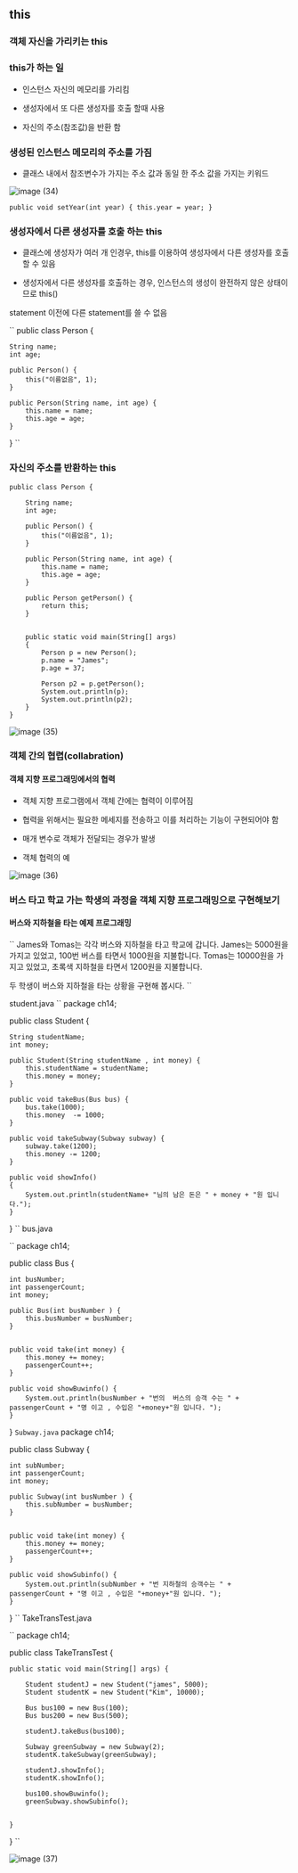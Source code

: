 ## this
### 객체 자신을 가리키는 this

### this가 하는 일

- 인스턴스 자신의 메모리를 가리킴

- 생성자에서 또 다른 생성자를 호출 할때 사용

- 자신의 주소(참조값)을 반환 함


### 생성된 인스턴스 메모리의 주소를 가짐

- 클래스 내에서 참조변수가 가지는 주소 값과 동일 한 주소 값을 가지는 키워드

![image (34)](https://user-images.githubusercontent.com/105026909/191509026-f1dce235-9537-48b0-a262-434ff130df73.png)

`
public void setYear(int year)
{
    this.year = year;
}
`
### 생성자에서 다른 생성자를 호출 하는 this

- 클래스에 생성자가 여러 개 인경우, this를 이용하여 생성자에서 다른 생성자를 호출할 수 있음

- 생성자에서 다른 생성자를 호출하는 경우, 인스턴스의 생성이 완전하지 않은 상태이므로 this()

statement 이전에 다른 statement를 쓸 수 없음

``
public class Person {

	String name;
	int age;

	public Person() {
		this("이름없음", 1);
	}

	public Person(String name, int age) {
		this.name = name;
		this.age = age;
	}
}
``

### 자신의 주소를 반환하는 this

```
public class Person {

	String name;
	int age;

	public Person() {
		this("이름없음", 1);
	}

	public Person(String name, int age) {
		this.name = name;
		this.age = age;
	}

	public Person getPerson() {
		return this;
	}


	public static void main(String[] args)
	{
		Person p = new Person();
		p.name = "James";
		p.age = 37;

		Person p2 = p.getPerson();
		System.out.println(p);
		System.out.println(p2);
	}
}
```
![image (35)](https://user-images.githubusercontent.com/105026909/191509288-4d5e79de-7e7b-4aca-af62-30406e274345.png)


### 객체 간의 협렵(collabration)

#### 객체 지향 프로그래밍에서의 협력

- 객체 지향 프로그램에서 객체 간에는 협력이 이루어짐

- 협력을 위해서는 필요한 메세지를 전송하고 이를 처리하는 기능이 구현되어야 함

- 매개 변수로 객체가 전달되는 경우가 발생

- 객체 협력의 예

![image (36)](https://user-images.githubusercontent.com/105026909/191509405-420c21d4-fbd2-4085-9892-f46fee3600c6.png)

### 버스 타고 학교 가는 학생의 과정을 객체 지향 프로그래밍으로 구현해보기

#### 버스와 지하철을 타는 예제 프로그래밍
``
James와 Tomas는 각각 버스와 지하철을 타고 학교에 갑니다.
James는 5000원을 가지고 있었고, 100번 버스를 타면서 1000원을 지불합니다.
Tomas는 10000원을 가지고 있었고, 초록색 지하철을 타면서 1200원을 지불합니다.

두 학생이 버스와 지하철을 타는 상황을 구현해 봅시다.
``

student.java
``
package ch14;

public class Student {

	String studentName;
	int money;

	public Student(String studentName , int money) {
		this.studentName = studentName;
		this.money = money;
	}

	public void takeBus(Bus bus) {
		bus.take(1000);
		this.money  -= 1000;
	}

	public void takeSubway(Subway subway) {
		subway.take(1200);
		this.money -= 1200;
	}

	public void showInfo()
	{
		System.out.println(studentName+ "님의 남은 돈은 " + money + "원 입니다.");
	}
}
``
bus.java

``
package ch14;

public class Bus {

	int busNumber;
	int passengerCount;
	int money;

	public Bus(int busNumber ) {
		this.busNumber = busNumber;
	}


	public void take(int money) {
		this.money += money;
		passengerCount++;
	}

	public void showBuwinfo() {
		System.out.println(busNumber + "번의  버스의 승객 수는 " + passengerCount + "명 이고 , 수입은 "+money+"원 입니다. ");
	}
}
``
Subway.java
``
package ch14;

public class Subway {

	int subNumber;
	int passengerCount;
	int money;

	public Subway(int busNumber ) {
		this.subNumber = busNumber;
	}


	public void take(int money) {
		this.money += money;
		passengerCount++;
	}

	public void showSubinfo() {
		System.out.println(subNumber + "번 지하철의 승객수는 " + passengerCount + "명 이고 , 수입은 "+money+"원 입니다. ");
	}
}
``
TakeTransTest.java

``
package ch14;

public class TakeTransTest {

	public static void main(String[] args) {

		Student studentJ = new Student("james", 5000);
		Student studentK = new Student("Kim", 10000);

		Bus bus100 = new Bus(100);
		Bus bus200 = new Bus(500);

		studentJ.takeBus(bus100);

		Subway greenSubway = new Subway(2);
		studentK.takeSubway(greenSubway);

		studentJ.showInfo();
		studentK.showInfo();

		bus100.showBuwinfo();
		greenSubway.showSubinfo();


	}

}
``

![image (37)](https://user-images.githubusercontent.com/105026909/191509906-93d08c3c-e172-4c01-8b89-d8132f9235d4.png)
